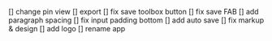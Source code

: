 [] change pin view
[] export
[] fix save toolbox button
[] fix save FAB
[] add paragraph spacing
[] fix input padding bottom
[] add auto save
[] fix markup & design
[] add logo
[] rename app